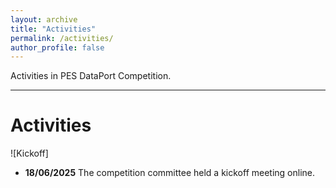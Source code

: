```yaml
---
layout: archive
title: "Activities"
permalink: /activities/
author_profile: false
---
```

Activities in PES DataPort Competition.

---
# Activities
![Kickoff]
* **18/06/2025**
The competition committee held a kickoff meeting online.
